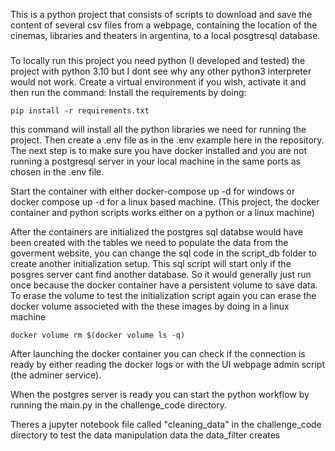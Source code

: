 This is a python project that consists of scripts to download and save
the content of several csv files from a webpage, containing the location
of the cinemas, libraries and theaters in argentina, to a local posgtresql 
database.

###
To locally run this project you need python (I developed and tested)
the project with python 3.10 but I dont see why any other python3
interpreter would not work.
Create a virtual environment if you wish, activate it and then run
the command:
Install the requirements by doing:
```
pip install -r requirements.txt
```
this command will install all the python libraries we need for running
the project.
Then create a .env file as in the .env example here in the repository.
The next step is to make sure you have docker installed and you are not running
a postgresql server in your local machine in the same ports as chosen
in the .env file.

Start the container with either docker-compose up -d for windows
or docker compose up -d for a linux based machine.
(This project, the docker container and python scripts works either
on a python or a linux machine)

After the containers are initialized the postgres sql databse would
have been created with the tables we need to populate the data
from the goverment website, you can change the sql code in the 
script_db folder to create another initialization setup.
This sql script will start only if the posgres server cant find
another database. So it would generally just run once because the docker
container have a persistent volume to save data. 
To erase the volume to test the initialization script again you can
erase the docker volume associeted with the these images by doing in a linux machine 
```
docker volume rm $(docker volume ls -q) 
```

After launching the docker container you can check if the connection is ready
by either reading the docker logs or with the UI webpage admin 
script (the adminer service).

When the postgres server is ready you can start the python workflow
by running the main.py in the challenge_code directory.

Theres a jupyter notebook file called "cleaning_data" in the challenge_code
directory to test the data manipulation data the data_filter creates

